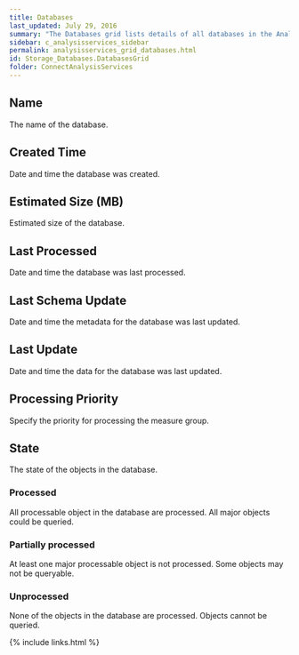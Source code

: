 ```yaml
---
title: Databases
last_updated: July 29, 2016
summary: "The Databases grid lists details of all databases in the Analysis Services instance."
sidebar: c_analysisservices_sidebar
permalink: analysisservices_grid_databases.html
id: Storage_Databases.DatabasesGrid
folder: ConnectAnalysisServices
---
```




## Name

The name of the database.

## Created Time

Date and time the database was created.

## Estimated Size (MB)

Estimated size of the database.

## Last Processed

Date and time the database was last processed.

## Last Schema Update

Date and time the metadata for the database was last updated.

## Last Update

Date and time the data for the database was last updated.

## Processing Priority

Specify the priority for processing the measure group.

## State

The state of the objects in the database.

### Processed

All processable object in the database are processed. All major objects could be queried.

### Partially processed

At least one major processable object is not processed. Some objects may not be queryable.

### Unprocessed

None of the objects in the database are processed. Objects cannot be queried.


{% include links.html %}
